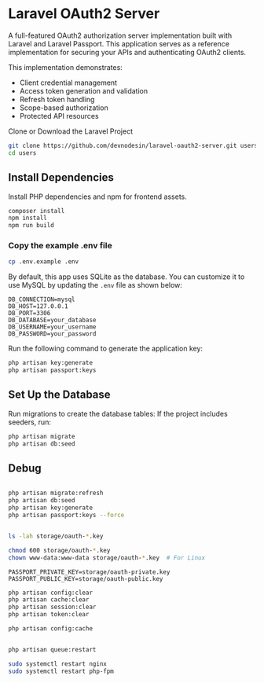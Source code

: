 # Laravel OAuth2 Server

A full-featured OAuth2 authorization server implementation built with Laravel and Laravel Passport. This application serves as a reference implementation for securing your APIs and authenticating OAuth2 clients.

This implementation demonstrates:

- Client credential management
- Access token generation and validation  
- Refresh token handling
- Scope-based authorization
- Protected API resources

Clone or Download the Laravel Project

```bash
git clone https://github.com/devnodesin/laravel-oauth2-server.git users
cd users
```

## Install Dependencies

Install PHP dependencies and npm for frontend assets.

```bash
composer install
npm install
npm run build
```

### Copy the example .env file

```bash
cp .env.example .env
```

By default, this app uses SQLite as the database. You can customize it to use MySQL by updating the `.env` file as shown below:

```env
DB_CONNECTION=mysql
DB_HOST=127.0.0.1
DB_PORT=3306
DB_DATABASE=your_database
DB_USERNAME=your_username
DB_PASSWORD=your_password
```

Run the following command to generate the application key:

```bash
php artisan key:generate
php artisan passport:keys
```

## Set Up the Database

Run migrations to create the database tables:
If the project includes seeders, run:

```bash
php artisan migrate
php artisan db:seed
```

## Debug

```bash

php artisan migrate:refresh
php artisan db:seed
php artisan key:generate
php artisan passport:keys --force


ls -lah storage/oauth-*.key

chmod 600 storage/oauth-*.key
chown www-data:www-data storage/oauth-*.key  # For Linux

```

```env
PASSPORT_PRIVATE_KEY=storage/oauth-private.key
PASSPORT_PUBLIC_KEY=storage/oauth-public.key
```

```bash
php artisan config:clear
php artisan cache:clear
php artisan session:clear
php artisan token:clear

php artisan config:cache


php artisan queue:restart

sudo systemctl restart nginx
sudo systemctl restart php-fpm
```
